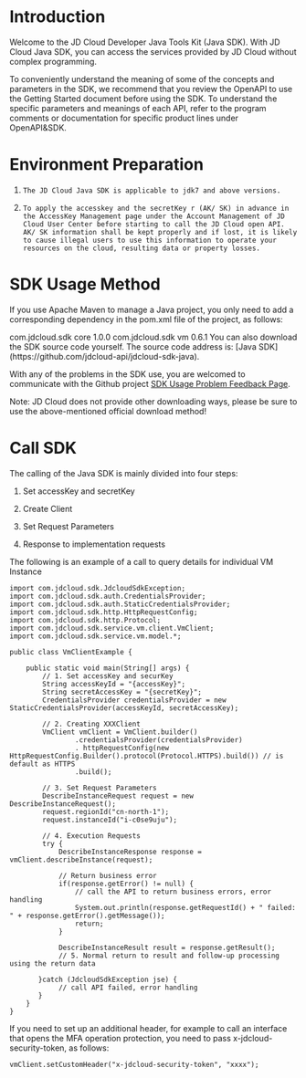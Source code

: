 
# Introduction #

Welcome to the JD Cloud Developer Java Tools Kit (Java SDK). With JD Cloud Java SDK, you can access the services provided by JD Cloud without complex programming. 

To conveniently understand the meaning of some of the concepts and parameters in the SDK, we recommend that you review the OpenAPI to use the Getting Started document before using the SDK. To understand the specific parameters and meanings of each API, refer to the program comments or documentation for specific product lines under OpenAPI&SDK.


# Environment Preparation #

1.     The JD Cloud Java SDK is applicable to jdk7 and above versions.

2.     To apply the accesskey and the secretKey r (AK/ SK) in advance in the AccessKey Management page under the Account Management of JD Cloud User Center before starting to call the JD Cloud open API. AK/ SK information shall be kept properly and if lost, it is likely to cause illegal users to use this information to operate your resources on the cloud, resulting data or property losses.



# SDK Usage Method #

If you use Apache Maven to manage a Java project, you only need to add a corresponding dependency in the pom.xml file of the project, as follows:

<dependency>
    <groupId>com.jdcloud.sdk</groupId>
    <artifactId>core</artifactId>
    <version>1.0.0</version>
</dependency>
<!-- SDK of corresponding product line -->
<dependency>
    <groupId>com.jdcloud.sdk</groupId>
    <artifactId>vm</artifactId>
    <version>0.6.1</version>
</dependency>
You can also download the SDK source code yourself. The source code address is: [Java SDK](https://github.com/jdcloud-api/jdcloud-sdk-java).

With any of the problems in the SDK use, you are welcomed to communicate with the Github project [SDK Usage Problem Feedback Page](https://github.com/jdcloud-api/jdcloud-sdk-java/issues).

Note: JD Cloud does not provide other downloading ways, please be sure to use the above-mentioned official download method!

 

# Call SDK #

The calling of the Java SDK is mainly divided into four steps:

 1. Set accessKey and secretKey

 2. Create Client

 3. Set Request Parameters

 4. Response to implementation requests

The following is an example of a call to query details for individual VM Instance

	import com.jdcloud.sdk.JdcloudSdkException;
	import com.jdcloud.sdk.auth.CredentialsProvider;
	import com.jdcloud.sdk.auth.StaticCredentialsProvider;
	import com.jdcloud.sdk.http.HttpRequestConfig;
	import com.jdcloud.sdk.http.Protocol;
	import com.jdcloud.sdk.service.vm.client.VmClient;
	import com.jdcloud.sdk.service.vm.model.*;
	
	public class VmClientExample {

	    public static void main(String[] args) {
	        // 1. Set accessKey and securKey
	        String accessKeyId = "{accessKey}";
	        String secretAccessKey = "{secretKey}";
	        CredentialsProvider credentialsProvider = new StaticCredentialsProvider(accessKeyId, secretAccessKey);

	        // 2. Creating XXXClient
	        VmClient vmClient = VmClient.builder()
	                .credentialsProvider(credentialsProvider)
	                . httpRequestConfig(new HttpRequestConfig.Builder().protocol(Protocol.HTTPS).build()) // is default as HTTPS
	                .build();

	        // 3. Set Request Parameters
	        DescribeInstanceRequest request = new DescribeInstanceRequest();
	        request.regionId("cn-north-1");
	        request.instanceId("i-c0se9uju");

	        // 4. Execution Requests
	        try {
	            DescribeInstanceResponse response = vmClient.describeInstance(request);

	            // Return business error
	            if(response.getError() != null) {
	                // call the API to return business errors, error handling
	                System.out.println(response.getRequestId() + " failed: " + response.getError().getMessage());
	                return;
	            }

	            DescribeInstanceResult result = response.getResult();
	            // 5. Normal return to result and follow-up processing using the return data
            
 	       }catch (JdcloudSdkException jse) {
	            // call API failed, error handling
 	       }
	    }
	}


If you need to set up an additional header, for example to call an interface that opens the MFA operation protection, you need to pass x-jdcloud-security-token, as follows:

	vmClient.setCustomHeader("x-jdcloud-security-token", "xxxx");